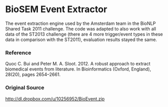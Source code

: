 # BioSEM Event Extractor
The event extraction engine used by the Amsterdam team in the BioNLP Shared Task 2011 challenge. The code was adapted to also work with all data of the ST2013 challenge (there are 4 more trigger/event types in these data in comparison with the ST2011), evaluation results stayed the same.

### Reference
Quoc C. Bui and Peter M. A. Sloot. 2012. A robust approach to extract biomedical events from literature. In Bioinformatics (Oxford, England), 28(20), pages 2654–2661.

### Original Source
http://dl.dropbox.com/u/10256952/BioEvent.zip
